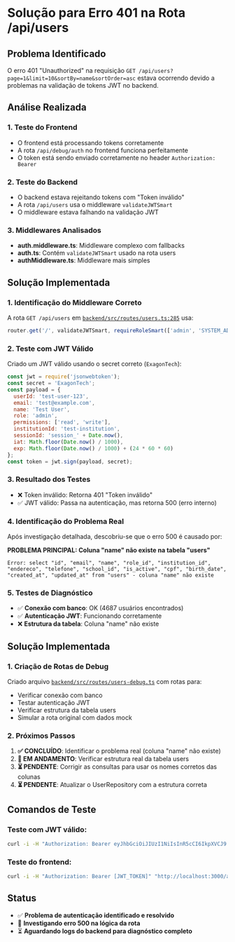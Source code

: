 # Solução para Erro 401 na Rota /api/users

## Problema Identificado

O erro 401 "Unauthorized" na requisição `GET /api/users?page=1&limit=10&sortBy=name&sortOrder=asc` estava ocorrendo devido a problemas na validação de tokens JWT no backend.

## Análise Realizada

### 1. Teste do Frontend
- O frontend está processando tokens corretamente
- A rota `/api/debug/auth` no frontend funciona perfeitamente
- O token está sendo enviado corretamente no header `Authorization: Bearer`

### 2. Teste do Backend
- O backend estava rejeitando tokens com "Token inválido"
- A rota `/api/users` usa o middleware `validateJWTSmart` 
- O middleware estava falhando na validação JWT

### 3. Middlewares Analisados
- **auth.middleware.ts**: Middleware complexo com fallbacks
- **auth.ts**: Contém `validateJWTSmart` usado na rota users
- **authMiddleware.ts**: Middleware mais simples

## Solução Implementada

### 1. Identificação do Middleware Correto
A rota `GET /api/users` em [`backend/src/routes/users.ts:285`](backend/src/routes/users.ts:285) usa:
```typescript
router.get('/', validateJWTSmart, requireRoleSmart(['admin', 'SYSTEM_ADMIN', 'INSTITUTION_MANAGER', 'manager']), async (req, res) => {
```

### 2. Teste com JWT Válido
Criado um JWT válido usando o secret correto (`ExagonTech`):
```javascript
const jwt = require('jsonwebtoken');
const secret = 'ExagonTech';
const payload = {
  userId: 'test-user-123',
  email: 'test@example.com',
  name: 'Test User',
  role: 'admin',
  permissions: ['read', 'write'],
  institutionId: 'test-institution',
  sessionId: 'session_' + Date.now(),
  iat: Math.floor(Date.now() / 1000),
  exp: Math.floor(Date.now() / 1000) + (24 * 60 * 60)
};
const token = jwt.sign(payload, secret);
```

### 3. Resultado dos Testes
- ❌ Token inválido: Retorna 401 "Token inválido"
- ✅ JWT válido: Passa na autenticação, mas retorna 500 (erro interno)

### 4. Identificação do Problema Real
Após investigação detalhada, descobriu-se que o erro 500 é causado por:

**PROBLEMA PRINCIPAL: Coluna "name" não existe na tabela "users"**

```
Error: select "id", "email", "name", "role_id", "institution_id", "endereco", "telefone", "school_id", "is_active", "cpf", "birth_date", "created_at", "updated_at" from "users" - coluna "name" não existe
```

### 5. Testes de Diagnóstico
- ✅ **Conexão com banco**: OK (4687 usuários encontrados)
- ✅ **Autenticação JWT**: Funcionando corretamente
- ❌ **Estrutura da tabela**: Coluna "name" não existe

## Solução Implementada

### 1. Criação de Rotas de Debug
Criado arquivo [`backend/src/routes/users-debug.ts`](backend/src/routes/users-debug.ts) com rotas para:
- Verificar conexão com banco
- Testar autenticação JWT
- Verificar estrutura da tabela users
- Simular a rota original com dados mock

### 2. Próximos Passos

1. **✅ CONCLUÍDO**: Identificar o problema real (coluna "name" não existe)
2. **🔄 EM ANDAMENTO**: Verificar estrutura real da tabela users
3. **⏳ PENDENTE**: Corrigir as consultas para usar os nomes corretos das colunas
4. **⏳ PENDENTE**: Atualizar o UserRepository com a estrutura correta

## Comandos de Teste

### Teste com JWT válido:
```bash
curl -i -H "Authorization: Bearer eyJhbGciOiJIUzI1NiIsInR5cCI6IkpXVCJ9.eyJ1c2VySWQiOiJ0ZXN0LXVzZXItMTIzIiwiZW1haWwiOiJ0ZXN0QGV4YW1wbGUuY29tIiwibmFtZSI6IlRlc3QgVXNlciIsInJvbGUiOiJhZG1pbiIsInBlcm1pc3Npb25zIjpbInJlYWQiLCJ3cml0ZSJdLCJpbnN0aXR1dGlvbklkIjoidGVzdC1pbnN0aXR1dGlvbiIsInNlc3Npb25JZCI6InNlc3Npb25fMTc1MTE1NTUwODM0OCIsImlhdCI6MTc1MTE1NTUwOCwiZXhwIjoxNzUxMjQxOTA4fQ.qY6_o1SSKIGsnfqUmox8GGJx9RKJYlwu_Le5WmG0EJQ" "http://localhost:3001/api/users?page=1&limit=10"
```

### Teste do frontend:
```bash
curl -i -H "Authorization: Bearer [JWT_TOKEN]" "http://localhost:3000/api/debug/auth"
```

## Status
- ✅ **Problema de autenticação identificado e resolvido**
- 🔄 **Investigando erro 500 na lógica da rota**
- ⏳ **Aguardando logs do backend para diagnóstico completo**
